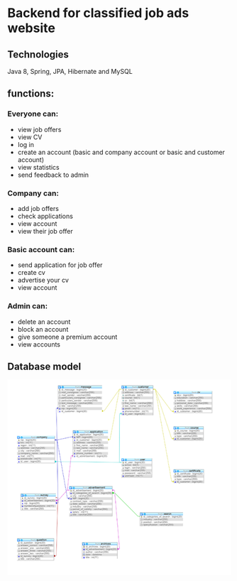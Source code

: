 # Backend for classified job ads website

## Technologies

Java 8, Spring, JPA, Hibernate and MySQL

## functions:

### Everyone can:
 
- view job offers
- view CV
- log in 
- create an account (basic and company account or basic and customer account)  
- view statistics 
- send feedback to admin 

### Company can:

- add job offers
- check applications 
- view account 
- view their job offer 

### Basic account can:

- send application for job offer
- create cv
- advertise your cv 
- view account 

### Admin can: 

- delete an account
- block an account 
- give someone a premium account 
- view accounts 


## Database model

![](Model.png)

